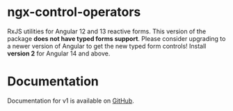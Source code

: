 # ngx-control-operators

RxJS utilities for Angular 12 and 13 reactive forms.
This version of the package **does not have typed forms support**.
Please consider upgrading to a newer version of Angular to get the new typed form controls!
Install **version 2** for Angular 14 and above.

# Documentation

Documentation for v1 is available on [GitHub](https://github.com/jshtab/control-operators/tree/v1#readme).
